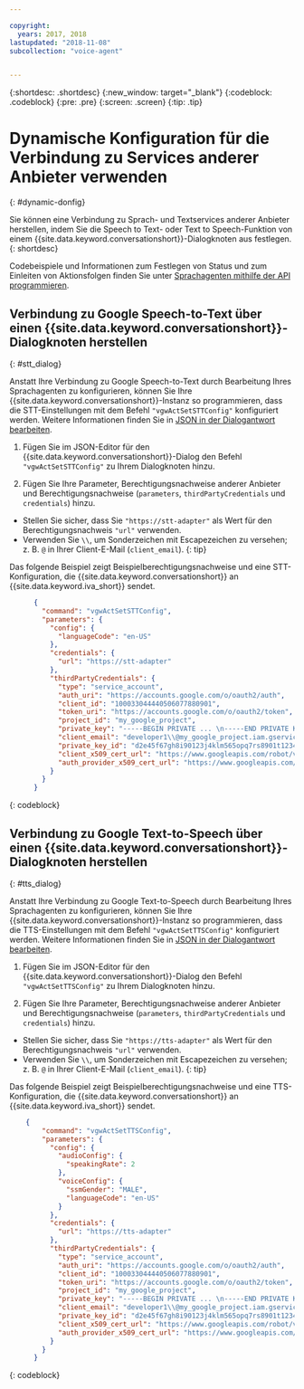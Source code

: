 ```yaml
---

copyright:
  years: 2017, 2018
lastupdated: "2018-11-08"
subcollection: "voice-agent"


---
```


{:shortdesc: .shortdesc}
{:new_window: target="_blank"}
{:codeblock: .codeblock}
{:pre: .pre}
{:screen: .screen}
{:tip: .tip}


# Dynamische Konfiguration für die Verbindung zu Services anderer Anbieter verwenden
{: #dynamic-donfig}

Sie können eine Verbindung zu Sprach- und Textservices anderer Anbieter herstellen, indem Sie die Speech to Text- oder Text to Speech-Funktion von einem {{site.data.keyword.conversationshort}}-Dialogknoten aus festlegen.
{: shortdesc}

Codebeispiele und Informationen zum Festlegen von Status und zum Einleiten von Aktionsfolgen finden Sie unter [Sprachagenten mithilfe der API programmieren](/docs/services/voice-agent?topic=voice-agent-api).

## Verbindung zu Google Speech-to-Text über einen {{site.data.keyword.conversationshort}}-Dialogknoten herstellen
{: #stt_dialog}

Anstatt Ihre Verbindung zu Google Speech-to-Text durch Bearbeitung Ihres Sprachagenten zu konfigurieren, können Sie Ihre {{site.data.keyword.conversationshort}}-Instanz so programmieren, dass die STT-Einstellungen mit dem Befehl `"vgwActSetSTTConfig"` konfiguriert werden. Weitere Informationen finden Sie in [JSON in der Dialogantwort bearbeiten](/docs/services/voice-agent?topic=voice-agent-api#json-editor).

1. Fügen Sie im JSON-Editor für den {{site.data.keyword.conversationshort}}-Dialog den Befehl `"vgwActSetSTTConfig"` zu Ihrem Dialogknoten hinzu.

1. Fügen Sie Ihre Parameter, Berechtigungsnachweise anderer Anbieter und Berechtigungsnachweise (`parameters`, `thirdPartyCredentials` und `credentials`) hinzu.

  * Stellen Sie sicher, dass Sie `"https://stt-adapter"` als Wert für den Berechtigungsnachweis `"url"` verwenden.
  * Verwenden Sie `\\`, um Sonderzeichen mit Escapezeichen zu versehen; z. B. `@` in Ihrer Client-E-Mail (`client_email`).
  {: tip}

  Das folgende Beispiel zeigt Beispielberechtigungsnachweise und eine STT-Konfiguration, die {{site.data.keyword.conversationshort}} an {{site.data.keyword.iva_short}} sendet.

  ```json
        {
          "command": "vgwActSetSTTConfig",
          "parameters": {
            "config": {
              "languageCode": "en-US"
            },
            "credentials": {
              "url": "https://stt-adapter"
            },
            "thirdPartyCredentials": {
              "type": "service_account",
              "auth_uri": "https://accounts.google.com/o/oauth2/auth",
              "client_id": "100033044440506077880901",
              "token_uri": "https://accounts.google.com/o/oauth2/token",
              "project_id": "my_google_project",
              "private_key": "-----BEGIN PRIVATE ... \n-----END PRIVATE KEY-----\n",
              "client_email": "developer1\\@my_google_project.iam.gserviceaccount.com",
              "private_key_id": "d2e45f67gh8i90123j4klm565opq7rs8901t1234",
              "client_x509_cert_url": "https://www.googleapis.com/robot/v1/metadata/x509/developer1@my_google_project.iam.gserviceaccount.com",
              "auth_provider_x509_cert_url": "https://www.googleapis.com/oauth2/v1/certs"
            }
          }
        }
  ```
  {: codeblock}


## Verbindung zu Google Text-to-Speech über einen {{site.data.keyword.conversationshort}}-Dialogknoten herstellen
{: #tts_dialog}

Anstatt Ihre Verbindung zu Google Text-to-Speech durch Bearbeitung Ihres Sprachagenten zu konfigurieren, können Sie Ihre {{site.data.keyword.conversationshort}}-Instanz so programmieren, dass die TTS-Einstellungen mit dem Befehl `"vgwActSetTTSConfig"` konfiguriert werden. Weitere Informationen finden Sie in [JSON in der Dialogantwort bearbeiten](/docs/services/voice-agent?topic=voice-agent-api#json-editor).

1. Fügen Sie im JSON-Editor für den {{site.data.keyword.conversationshort}}-Dialog den Befehl `"vgwActSetTTSConfig"` zu Ihrem Dialogknoten hinzu.

1. Fügen Sie Ihre Parameter, Berechtigungsnachweise anderer Anbieter und Berechtigungsnachweise (`parameters`, `thirdPartyCredentials` und `credentials`) hinzu.

  * Stellen Sie sicher, dass Sie `"https://tts-adapter"` als Wert für den Berechtigungsnachweis `"url"` verwenden.
  * Verwenden Sie `\\`, um Sonderzeichen mit Escapezeichen zu versehen; z. B. `@` in Ihrer Client-E-Mail (`client_email`).
  {: tip}

  Das folgende Beispiel zeigt Beispielberechtigungsnachweise und eine TTS-Konfiguration, die {{site.data.keyword.conversationshort}} an {{site.data.keyword.iva_short}} sendet.

  ```json
      {
          "command": "vgwActSetTTSConfig",
          "parameters": {
            "config": {
              "audioConfig": {
                "speakingRate": 2
              },
              "voiceConfig": {
                "ssmGender": "MALE",
                "languageCode": "en-US"
              }
            },
            "credentials": {
              "url": "https://tts-adapter"
            },
            "thirdPartyCredentials": {
              "type": "service_account",
              "auth_uri": "https://accounts.google.com/o/oauth2/auth",
              "client_id": "100033044440506077880901",
              "token_uri": "https://accounts.google.com/o/oauth2/token",
              "project_id": "my_google_project",
              "private_key": "-----BEGIN PRIVATE ... \n-----END PRIVATE KEY-----\n",
              "client_email": "developer1\\@my_google_project.iam.gserviceaccount.com",
              "private_key_id": "d2e45f67gh8i90123j4klm565opq7rs8901t1234",
              "client_x509_cert_url": "https://www.googleapis.com/robot/v1/metadata/x509/developer1@my_google_project.iam.gserviceaccount.com",
              "auth_provider_x509_cert_url": "https://www.googleapis.com/oauth2/v1/certs"
            }
          }
        }
  ```
  {: codeblock}
